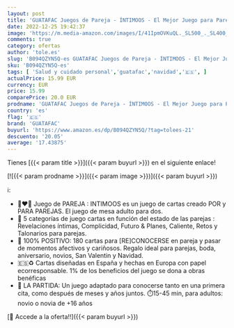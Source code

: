 ```yaml
---
layout: post
title: 'GUATAFAC Juegos de Pareja - ÍNTIMOOS - El Mejor Juego para Parejas - Idea Regalo Navidad o Aniversario - Regalos Originales'
date: 2022-12-25 19:42:37
image: 'https://m.media-amazon.com/images/I/41IpmOVKuQL._SL500_._SL400_.jpg'
comments: true
category: ofertas
author: 'tole.es'
slug: 'B094QZYN5Q-es GUATAFAC Juegos de Pareja - ÍNTIMOOS - El Mejor Juego para...'
sku: 'B094QZYN5Q-es'
tags: [ 'Salud y cuidado personal','guatafac','navidad','🇪🇸', ]
actualPrice: 15.99 EUR
currency: EUR
price: 15.99
comparePrice: 20.0 EUR
prodname: 'GUATAFAC Juegos de Pareja - ÍNTIMOOS - El Mejor Juego para Parejas - Idea Regalo Navidad o Aniversario - Regalos Originales'
country: 'es'
flag: '🇪🇸'
brand: 'GUATAFAC'
buyurl: 'https://www.amazon.es/dp/B094QZYN5Q/?tag=tolees-21'
descuento: '20.05'
average: '17.43875'
---
```


Tienes [{{< param title >}}]({{< param buyurl >}}) en el siguiente enlace!

[![{{< param prodname >}}]({{< param image >}})]({{< param buyurl >}})

ℹ️:

- 👩‍❤️‍👨 Juego de PAREJA : INTIMOOS es un juego de cartas creado POR y PARA PAREJAS. El juego de mesa adulto para dos.
- 🔆 5 categorías de juego cartas en función del estado de las parejas : Revelaciones íntimas, Complicidad, Futuro & Planes, Caliente, Retos y Talonarios para parejas.
- 💖 100% POSITIVO: 180 cartas para [RE]CONOCERSE en pareja y pasar de momentos afectivos y cariñosos. Regalo ideal para parejas, boda, aniversario, novios, San Valentin y Navidad.
- 🇪🇸♻️ Cartas diseñadas en España y hechas en Europa con papel ecorresponsable. 1% de los beneficios del juego se dona a obras benéficas
- 🍹 LA PARTIDA: Un juego adaptado para conocerse tanto en una primera cita, como después de meses y años juntos. ⏱️15-45 min, para adultos: novio o novia de +16 años

[🛒 Accede a la oferta!!]({{< param buyurl >}})
